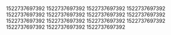 1522737697392
1522737697392
1522737697392
1522737697392
1522737697392
1522737697392
1522737697392
1522737697392
1522737697392
1522737697392
1522737697392
1522737697392
1522737697392
1522737697392
1522737697392